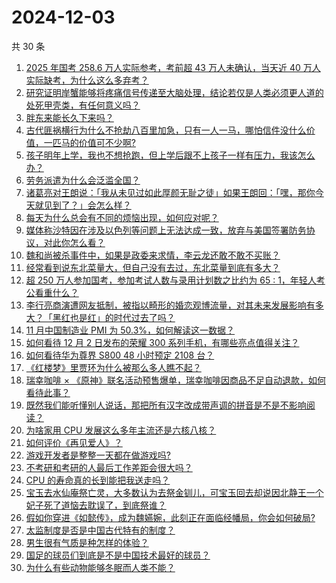 # 2024-12-03

共 30 条

<!-- BEGIN ZHIHUVIDEO -->
<!-- 最后更新时间 Tue Dec 03 2024 00:09:55 GMT+0800 (China Standard Time) -->
1. [2025 年国考 258.6 万人实际参考，考前超 43 万人未确认，当天近 40 万人实际缺考，为什么这么多弃考？](https://www.zhihu.com/question/5471220865)
1. [研究证明岸蟹能够将疼痛信号传递至大脑处理，结论若仅是人类必须更人道的处死甲壳类，有任何意义吗？](https://www.zhihu.com/question/5311396766)
1. [胖东来能长久下来吗？](https://www.zhihu.com/question/5251197648)
1. [古代匪祸横行为什么不抢劫八百里加急，只有一人一马，哪怕信件没什么价值，一匹马的价值可不少啊?](https://www.zhihu.com/question/813026244)
1. [孩子明年上学，我也不想抢跑，但上学后跟不上孩子一样有压力，我该怎么办？](https://www.zhihu.com/question/5298484436)
1. [劳务派遣为什么会泛滥全国？](https://www.zhihu.com/question/4691019871)
1. [诸葛亮对王朗说：「我从未见过如此厚颜无耻之徒」如果王朗回：「嘿，那你今天就见到了？」会怎么样？](https://www.zhihu.com/question/5179038954)
1. [每天为什么总会有不同的烦恼出现，如何应对呢？](https://www.zhihu.com/question/5634758302)
1. [媒体称沙特因在涉及以色列等问题上无法达成一致，放弃与美国签署防务协议，对此你怎么看？](https://www.zhihu.com/question/5568929755)
1. [魏和尚被杀事件中，如果是政委来求情，李云龙还敢不敢不买账？](https://www.zhihu.com/question/5550040265)
1. [经常看到说东北菜量大，但自己没有去过，东北菜量到底有多大？](https://www.zhihu.com/question/469279323)
1. [超 250 万人参加国考，参加考试人数与录用计划数之比约为 65 : 1，年轻人考公看重什么？](https://www.zhihu.com/question/5706496534)
1. [李行亮商演遭网友抵制，被指以畸形的婚恋观博流量，对其未来发展影响有多大？「黑红也是红」的时代过去了吗？](https://www.zhihu.com/question/5659210510)
1. [11 月中国制造业 PMI 为 50.3%，如何解读这一数据？](https://www.zhihu.com/question/5588687832)
1. [如何看待 12 月 2 日发布的荣耀 300 系列手机，有哪些亮点值得关注？](https://www.zhihu.com/question/5734181603)
1. [如何看待华为尊界 S800 48 小时预定 2108 台？](https://www.zhihu.com/question/5412649927)
1. [《红楼梦》里贾环为什么被那么多人瞧不起？](https://www.zhihu.com/question/5310298070)
1. [瑞幸咖啡 × 《原神》联名活动预售爆单，瑞幸咖啡因商品不足自动退款，如何看待此事？](https://www.zhihu.com/question/5667388629)
1. [既然我们能听懂别人说话，那把所有汉字改成带声调的拼音是不是不影响阅读？](https://www.zhihu.com/question/5561305519)
1. [为啥家用 CPU 发展这么多年主流还是六核八核？](https://www.zhihu.com/question/5454210285)
1. [如何评价《再见爱人》？](https://www.zhihu.com/question/482912103)
1. [游戏开发者是整整一天都在做游戏吗?](https://www.zhihu.com/question/611519532)
1. [不考研和考研的人最后工作差距会很大吗？](https://www.zhihu.com/question/1286925131)
1. [CPU 的寿命真的长到能把我送走吗？](https://www.zhihu.com/question/431481724)
1. [宝玉去水仙庵祭亡灵，大多数认为去祭金钏儿，可宝玉回去却说因北静王一个妃子死了道恼去耽误了，到底祭谁？](https://www.zhihu.com/question/4482943445)
1. [假如你穿进《如懿传》，成为魏嬿婉，此刻正在面临经幡局，你会如何破局?](https://www.zhihu.com/question/656006657)
1. [太监制度是否是中国古代特有的制度？](https://www.zhihu.com/question/5147365078)
1. [男生很有气质是种怎样的体验？](https://www.zhihu.com/question/279288346)
1. [国足的球员们到底是不是中国技术最好的球员？](https://www.zhihu.com/question/377434385)
1. [为什么有些动物能够冬眠而人类不能？](https://www.zhihu.com/question/666391669)
<!-- END ZHIHUVIDEO -->
